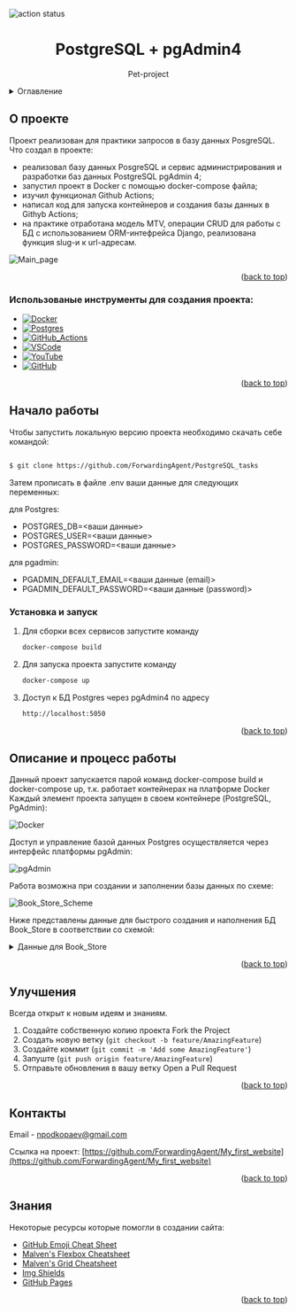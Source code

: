 
![action status](https://github.com/ForwardingAgent/PostgreSQL_tasks/actions/workflows/second.yml/badge.svg)

<!-- Improved compatibility of back to top link: See: https://github.com/othneildrew/Best-README-Template/pull/73 -->
<a name="readme-top"></a>
<!-- PROJECT LOGO -->
<div align="center">
  <h1 align="center">PostgreSQL + pgAdmin4</h1>
  <p align="center">
    Pet-project
      </p>
</div>

<!-- TABLE OF CONTENTS -->
<details>
  <summary>Оглавление</summary>
  <ol>
    <li>
      <a href="#О-проекте">О Проекте</a>
      <ul>
        <li><a href="#Использованые-инструменты-для-создания-проекта">Инструменты проекта</a></li>
      </ul>
    </li>
    <li>
      <a href="#Начало-работы">Начало работы</a>
      <ul>
        <li><a href="#Установка-и-запуск">Установка и запуск</a></li>
      </ul>
    </li>
    <li><a href="#Описание-и-процесс-работы">Описание и процесс работы</a></li>
    <li><a href="#Улучшения">Улучшения</a></li>
    <li><a href="#Контакты">Контакты</a></li>
    <li><a href="#Знания">Знания</a></li>
  </ol>
</details>



<!-- ABOUT THE PROJECT -->
## О проекте


Проект реализован для практики запросов в базу данных PosgreSQL.
Что создал в проекте:
- реализовал базу данных PosgreSQL и сервис администрирования и разработки баз данных PostgreSQL pgAdmin 4;
- запустил проект в Docker с помощью docker-compose файла;
- изучил функционал Github Actions;
- написал код для запуска контейнеров и создания базы данных в Githyb Actions;
- на практике отработана модель MTV, операции CRUD для работы с БД с использованием ORM-интефрейса Django, реализована функция slug-и к url-адресам.


![Main_page](readme-assets/Main_page.png)

<p align="right">(<a href="#readme-top">back to top</a>)</p>

<!-- ### Built With -->

### Использованые инструменты для создания проекта:


* [![Docker][Docker.dkr]][Docker-url]
* [![Postgres][Postgres.psg]][Postgres-url]
* [![GitHub_Actions][GitHub_Actions.gtac]][GitHub_Actions-url]
* [![VSCode][VSCode.vsc]][VSCode-url]
* [![YouTube][YouTube.yt]][YouTube-url]
* [![GitHub][GitHub.gth]][GitHub-url]


<p align="right">(<a href="#readme-top">back to top</a>)</p>


<!-- GETTING STARTED -->
## Начало работы

Чтобы запустить локальную версию проекта необходимо скачать себе командой:
   ```sh

$ git clone https://github.com/ForwardingAgent/PostgreSQL_tasks
   ```
Затем прописать в файле .env ваши данные для следующих переменных:

для Postgres:
- POSTGRES_DB=<ваши данные>
- POSTGRES_USER=<ваши данные>
- POSTGRES_PASSWORD=<ваши данные>

для pgadmin:
- PGADMIN_DEFAULT_EMAIL=<ваши данные (email)>
- PGADMIN_DEFAULT_PASSWORD=<ваши данные (password)>

### Установка и запуск

1. Для сборки всех сервисов запустите команду
   ```sh
   docker-compose build
    ```
2. Для запуска проекта запустите команду
   ```sh
   docker-compose up
   ```
3. Доступ к БД Postgres через pgAdmin4 по адресу
   ```sh
   http://localhost:5050
   ```


<p align="right">(<a href="#readme-top">back to top</a>)</p>



<!-- USAGE EXAMPLES -->
## Описание и процесс работы

Данный проект запускается парой команд docker-compose build и docker-compose up, т.к. работает контейнерах на платформе Docker
Каждый элемент проекта запущен в своем контейнере (PostgreSQL, PgAdmin):

![Docker](readme-assets/Docker.png)


Доступ и управление базой данных Postgres осуществляется через интерфейс платформы pgAdmin:


![pgAdmin](readme-assets/pgAdmin.png)

Работа возможна при создании и заполнении базы данных по схеме:


![Book_Store_Scheme](readme-assets/Book_Store_Sсheme.png)


Ниже представлены данные для быстрого создания и наполнения БД Book_Store в соответствии со схемой:
<details>
  <summary>Данные для Book_Store</summary>
</details>


<p align="right">(<a href="#readme-top">back to top</a>)</p>


<!-- CONTRIBUTING -->
## Улучшения

Всегда открыт к новым идеям и знаниям.

1. Создайте собственную копию проекта Fork the Project
2. Создать новую ветку (`git checkout -b feature/AmazingFeature`)
3. Создайте коммит (`git commit -m 'Add some AmazingFeature'`)
4. Запуште (`git push origin feature/AmazingFeature`)
5. Отправьте обновления в вашу ветку Open a Pull Request

<p align="right">(<a href="#readme-top">back to top</a>)</p>


<!-- CONTACT -->
## Контакты

Email - npodkopaev@gmail.com

Ссылка на проект: [https://github.com/ForwardingAgent/My_first_website](https://github.com/ForwardingAgent/My_first_website)

<p align="right">(<a href="#readme-top">back to top</a>)</p>



<!-- ACKNOWLEDGMENTS -->
## Знания

Некоторые ресурсы которые помогли в создании сайта:

* [GitHub Emoji Cheat Sheet](https://www.webpagefx.com/tools/emoji-cheat-sheet)
* [Malven's Flexbox Cheatsheet](https://flexbox.malven.co/)
* [Malven's Grid Cheatsheet](https://grid.malven.co/)
* [Img Shields](https://shields.io)
* [GitHub Pages](https://pages.github.com)


<p align="right">(<a href="#readme-top">back to top</a>)</p>



<!-- MARKDOWN LINKS & IMAGES -->
<!-- https://www.markdownguide.org/basic-syntax/#reference-style-links -->
[contributors-shield]: https://img.shields.io/github/contributors/othneildrew/Best-README-Template.svg?style=for-the-badge
[contributors-url]: https://github.com/othneildrew/Best-README-Template/graphs/contributors
[forks-shield]: https://img.shields.io/github/forks/othneildrew/Best-README-Template.svg?style=for-the-badge
[forks-url]: https://github.com/othneildrew/Best-README-Template/network/members
[stars-shield]: https://img.shields.io/github/stars/othneildrew/Best-README-Template.svg?style=for-the-badge
[stars-url]: https://github.com/othneildrew/Best-README-Template/stargazers
[issues-shield]: https://img.shields.io/github/issues/othneildrew/Best-README-Template.svg?style=for-the-badge
[issues-url]: https://github.com/othneildrew/Best-README-Template/issues
[license-shield]: https://img.shields.io/github/license/othneildrew/Best-README-Template.svg?style=for-the-badge
[license-url]: https://github.com/othneildrew/Best-README-Template/blob/master/LICENSE.txt
[linkedin-shield]: https://img.shields.io/badge/-LinkedIn-black.svg?style=for-the-badge&logo=linkedin&colorB=555
[linkedin-url]: https://linkedin.com/in/othneildrew



[product-screenshot]: images/screenshot.png
[VSCode.vsc]: https://img.shields.io/badge/Visual%20Studio%20Code-0078d7.svg?style=for-the-badge&logo=visual-studio-code&logoColor=white
[VSCode-url]: https://code.visualstudio.com

[Python.py]: https://img.shields.io/badge/python-3670A0?style=for-the-badge&logo=python&logoColor=ffdd54
[Python-url]: https://www.python.org

[Django.dj]: https://img.shields.io/badge/django-%23092E20.svg?style=for-the-badge&logo=django&logoColor=white
[Django-url]: https://www.djangoproject.com


[Sqlite.sq]: https://img.shields.io/badge/sqlite-%2307405e.svg?style=for-the-badge&logo=sqlite&logoColor=white
[Sqlite-url]: https://www.sqlite.org/index.html

[YouTube.yt]: https://img.shields.io/badge/YouTube-%23FF0000.svg?style=for-the-badge&logo=YouTube&logoColor=white
[YouTube-url]: https://www.youtube.com


[Postgres.psg]: https://img.shields.io/badge/postgres-%23316192.svg?style=for-the-badge&logo=postgresql&logoColor=white
[Postgres-url]: https://www.postgresql.org

[Redis.rds]: https://img.shields.io/badge/redis-%23DD0031.svg?style=for-the-badge&logo=redis&logoColor=white
[Redis-url]: https://redis.io

[Docker.dkr]: https://img.shields.io/badge/docker-%230db7ed.svg?style=for-the-badge&logo=docker&logoColor=white
[Docker-url]: https://www.docker.com

[GitHub.gth]: https://img.shields.io/badge/github-%23121011.svg?style=for-the-badge&logo=github&logoColor=white
[GitHub-url]: https://github.com

[GitHub_Actions.gtac]: https://img.shields.io/badge/github%20actions-%232671E5.svg?style=for-the-badge&logo=githubactions&logoColor=white
[GitHub_Actions-url]: https://github.com/features/actions

[Svelte.dev]: https://img.shields.io/badge/Svelte-4A4A55?style=for-the-badge&logo=svelte&logoColor=FF3E00
[Svelte-url]: https://svelte.dev/
[Laravel.com]: https://img.shields.io/badge/Laravel-FF2D20?style=for-the-badge&logo=laravel&logoColor=white
[Laravel-url]: https://laravel.com
[Bootstrap.com]: https://img.shields.io/badge/Bootstrap-563D7C?style=for-the-badge&logo=bootstrap&logoColor=white
[Bootstrap-url]: https://getbootstrap.com
[JQuery.com]: https://img.shields.io/badge/jQuery-0769AD?style=for-the-badge&logo=jquery&logoColor=white
[JQuery-url]: https://jquery.com

